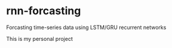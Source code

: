 # rnn-forcasting
Forcasting time-series data using LSTM/GRU recurrent networks

This is my personal project
